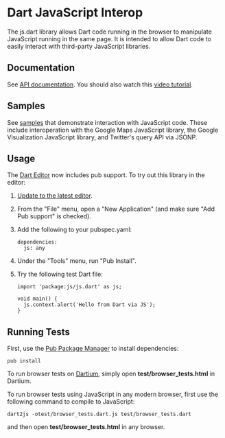 Dart JavaScript Interop
===================

The js.dart library allows Dart code running in the browser to
manipulate JavaScript running in the same page.  It is intended to
allow Dart code to easily interact with third-party JavaScript libraries.

Documentation
-------------

See [API documentation][docs]. You should also watch this [video tutorial][video].

Samples
-------

See [samples][samples] that demonstrate interaction with JavaScript
code.  These include interoperation with the Google Maps JavaScript
library, the Google Visualization JavaScript library, and Twitter's
query API via JSONP.

Usage
-----

The [Dart Editor][editor] now includes pub support.  To try out this
library in the editor:

1.  [Update to the latest editor][editor].

2.  From the "File" menu, open a "New Application" (and make sure "Add
        Pub support" is checked).

3.  Add the following to your pubspec.yaml:

        dependencies:
          js: any


4.  Under the "Tools" menu, run "Pub Install".

5.  Try the following test Dart file:

        import 'package:js/js.dart' as js;
        
        void main() {
          js.context.alert('Hello from Dart via JS');
        }

Running Tests
-------------

First, use the [Pub Package Manager][pub] to install dependencies:

    pub install

To run browser tests on [Dartium], simply open **test/browser_tests.html**
in Dartium.

To run browser tests using JavaScript in any modern browser, first use the
following command to compile to JavaScript:

    dart2js -otest/browser_tests.dart.js test/browser_tests.dart

and then open **test/browser_tests.html** in any browser.

[d]: http://www.dartlang.org
[mb]: http://www.dartlang.org/support/faq.html#what-browsers-supported
[pub]: http://www.dartlang.org/docs/pub-package-manager/
[Dartium]: http://www.dartlang.org/dartium/index.html
[docs]: http://dart-lang.github.com/js-interop
[samples]: http://dart-lang.github.com/js-interop/example
[editor]: http://www.dartlang.org/docs/editor/getting-started/
[video]: http://www.youtube.com/watch?v=QFuCFUd2Zsw
